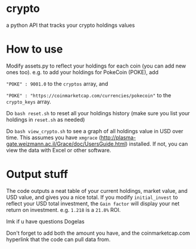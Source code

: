 # crypto
a python API that tracks your crypto holdings values

# How to use

Modify assets.py  to reflect your holdings for each coin (you can add new ones too). e.g. to add your holdings for PokeCoin (POKE), add

`"POKE" : 9001.0` to the `cryptos` array, and

`"POKE" : "https://coinmarketcap.com/currencies/pokecoin"` to the `crypto_keys` array.

Do `bash reset.sh` to reset all your holdings history (make sure you list your holdings in `reset.sh` as needed)

Do `bash view_crypto.sh` to see a graph of all holdings value in USD over time. This assumes you have `xmgrace` (http://plasma-gate.weizmann.ac.il/Grace/doc/UsersGuide.html) installed. If not, you can view the data with Excel or other software.

# Output stuff

The code outputs a neat table of your current holdings, market value, and USD value, and gives you a nice total. If you modify `initial_invest` to reflect your USD total investment, the `Gain factor` will display your net return on investment. e.g. `1.218` is a `21.8%` ROI.

lmk if u have questions
Dogelas


Don't forget to add both the amount you have, and the coinmarketcap.com hyperlink that the code can pull data from.
